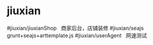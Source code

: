 # jiuxian
#jiuxian/jiuxianShop   商家后台，店铺装修
#jiuxian/seajs   grunt+seajs+arttemplate.js
#jiuxian/userAgent   网速测试

